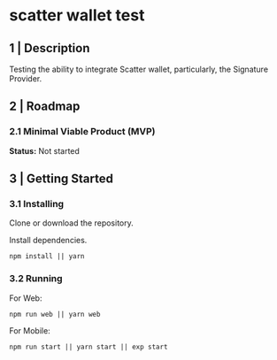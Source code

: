 # scatter wallet test

## 1 | Description

Testing the ability to integrate Scatter wallet, particularly, the Signature Provider.

## 2 | Roadmap

### 2.1 Minimal Viable Product (MVP)

**Status:** Not started


## 3 | Getting Started

### 3.1 Installing

Clone or download the repository.

Install dependencies.

```
npm install || yarn
```


### 3.2 Running

For Web:

```
npm run web || yarn web
```

For Mobile:

```
npm run start || yarn start || exp start
```
